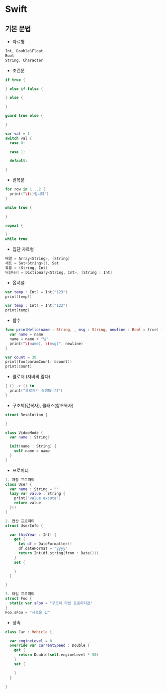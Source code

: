# Swift

## 기본 문법

- 자료형

```swift
Int, Double&Float
Bool
String, Character
```

- 조건문

```swift
if true {

} else if false {

} else {

}

guard true else {

}

var val = 1
switch val {
  case 0:

  case 1:

  default:

}

```

- 반복문

```swift
for row in 1...2 {
  print("\(i)입니다")
}

while true {

}

repeat {

}
while true
```

- 집단 자료형

```swift
배열 = Array<String>, [String]
세트 = Set<String>(), Set
튜플 = (String, Int)
딕션너리 = Dictionary<String, Int>, [String : Int]
```

- 옵셔널

```swift
var temp : Int? = Int("123")
print(temp!)

var temp : Int! = Int("123")
print(temp)
```

- 함수

```swift
func printHello(name : String, _ msg : String, newline : Bool = true) {
  var name = name
  name = name + "님"
  print("\(name), \(msg)", newline)
}

var count = 30
print(foo(paramCount: &count))
print(count)
```

- 클로저 (자바의 람다)

```swift
{ () -> () in
  print("클로저가 실행됩니다")
}
```

- 구조체(값복사), 클래스(참조복사)

```swift
struct Resolution {

}

class VideoMode {
  var name : String?

  init(name : String) {
    self.name = name
  }
}
```

- 프로퍼티

```swift
1. 저장 프로퍼티
class User {
  var name : String = ""
  lazy var value : String {
    print("value excute")
    return value
  }()
}

2. 연산 프로퍼티
struct UserInfo {

  var thisYear : Int! {
    get {
      let df = DateFormatter()
      df.dateFormat = "yyyy"
      return Int(df.string(from : Date()))
    }
    set {

    }
  }

}

3. 타입 프로퍼티
struct Foo {
  static var sFoo = "구조체 타입 프로퍼티값"
}
Foo.sFoo = "새로운 값"

```

- 상속

```swift
class Car : Vehicle {

  var engineLevel = 0
  override var currentSpeed : Double {
    get {
      return Double(self.engineLevel * 50)
    }
    set {

    }
  }

}
```
